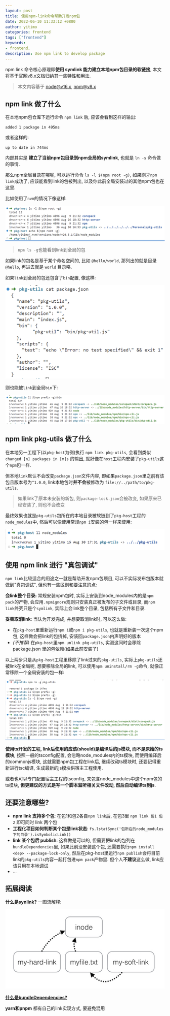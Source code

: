 ```yaml
---
layout: post
title: 使用npm-link命令帮助开发npm包
date: 2022-06-10 11:33:12 +0800
author: yitimo
categories: frontend
tags: ["frontend"]
keywords:
- frontend,
description: Use npm link to develop package
---
```


npm link 命令核心原理即**使用 symlink 能力建立本地npm包目录的软链接**, 本文将基于[官网v8.x文档](https://docs.npmjs.com/cli/v8/commands/npm-link)归纳其一些特性和用法.

> 本文内容基于 node@v16.x, npm@v8.x

## npm link 做了什么

在本地npm包仓库下运行命令 ``npm link`` 后, 应该会看到这样的输出:

``` text
added 1 package in 495ms
```

或者这样的:

``` text
up to date in 744ms
```

内部其实是 **建立了当前npm包目录到npm全局的symlink**, 也就是 ``ln -s`` 命令做的事情.

那么npm全局目录在哪呢, 可以运行命令 ``ls -l $(npm root -g)``, 如果刚才``npm link``成功了, 应该能看到link的包被列出, 以及你此前全局安装过的其他npm包也在这里.

比如使用了``nvm``的情况下像这样:

![global_npm_pkgs](/assets/images/202206/global_npm_pkgs.png)

> ``npm ls -g``也能看到link到全局的包

如果link的包名是基于某个命名空间的, 比如 ``@hello/world``, 那列出的就是目录 ``@hello``, 再进去就是 ``world`` 目录咯.

如果``link``到全局的包还包含了``bin``配置, 像这样:

![pkg with bin](/assets/images/202206/pkg_with_bin.png)

则也能被``link``到全局``bin``下:

![pkg bin in global](/assets/images/202206/pkg_bin_in_global.png)

## npm link pkg-utils 做了什么

在本地另一工程下(以``pkg-host``为例)执行 ``npm link pkg-utils``, 会看到类似 ``changed [n] packages in [m]s`` 的输出, 就好像在``host``工程内安装了``pkg-utils``这个``npm``包一样.

但本地``link``默认不会改变``package.json``文件内容, 即如果``package.json``里之前有该包且版本号为``^1.0.0``, link本地包时**并不会**被修改为 ``file://../path/to/pkg-utils``.

> 如果link了原本未安装的新包, 则``package-lock.json``会被改变, 如果原来已经安装了, 则也不会改变

最终效果也就是``pkg-utils``包所在的本地目录被软链到了``pkg-host``工程的 ``node_modules``中, 然后可以像使用常规``npm i``安装的包一样来使用:

![pkg utils in pkg host](/assets/images/202206/pkg_utils_in_pkg_host.png)

## 使用 npm link 进行 "真包调试"

``npm link``比较适合的用途之一就是帮助开发npm包项目, 可以不实际发布包版本就做到"真包调试", 但也有一些区别和要注意的点:

**会link整个目录:** 常规安装npm包时, 实际上安装到node_modules内的是``npm pack``的产物, 会应用``.npmignore``规则只安装真正被发布的子文件或目录, 而``npm link``终究只是个``symlink``, 实际上会link整个目录, 包括所有子文件和目录.

**妥善取消link**: 当认为开发完成, 并想要取消link时, 可以这么做:

- 在``pkg-host``里重新运行``npm i``或``npm i pkg-utils``, 也就是重新装一次这个npm包, 这样做会把link的包挤掉, 安装回``package.json``内声明好的版本
- *(不推荐)* 在``pkg-host``里``npm unlink pkg-utils``, 实测这同时会移除 package.json 里的包依赖(如果此前安装了)

以上两步只是从``pkg-host``工程里移除了link过来的``pkg-utils``, 实际上``pkg-utils``还被link在全局呢, 想要移除全局的link, 可以使用``npm uninstall/rm -g``命令, 就像正常移除一个全局安装的包一样:

![rm pkg_utils from global](/assets/images/202206/rm_pkg_utils_from_global.png)

**使用ts开发的工程, link后使用的应该(should)是编译后的js模块, 而不是原始的ts模块**, 按照一般的tsconfig配置, 会忽略node_modules内的ts模块, 而使用编译后的commonjs模块, 这就需要npm包工程在link后, 继续改动ts模块时, 还要记得重新进行tsc编译, 生成最新的js模块供宿主工程使用.

或者也可以专门配置宿主工程的tsconfig, 来包含node_modules中这个npm包的ts模块, **但更建议的方式是写一个脚本监听相关文件改动, 然后自动编译ts到js**.

## 还要注意哪些?

- **npm link 支持多个包**: 在包1和包2各自``npm link``后, 在包3里 ``npm link 包1 包2`` 即可同时 link 两个包
- **工程化项目如何判断某个包是link状态**: ``fs.lstatSync('包所在的node_modules下的目录').isSymbolicLink()``
- **link 某个包后 publish**: 这样做是可以的, 但需要把link的包列在``bundleDependencies``里, 如果此前没安装这个包, 还需要执行``npm install <dep> --package-lock-only``, 然后在pkg-host里运行``npm publish``会将目前link的``pkg-utils``内容一起打包进``npm pack``产物里. 但个人**不建议**这么做, link应该只用在本地调试
- ...

## 拓展阅读

**什么是synlink?** 一图流解释:

![symlink](/assets/images/202206/symlink.jpg)

[**什么是bundleDependencies?**](https://docs.npmjs.com/cli/v9/configuring-npm/package-json#bundledependencies)

**yarn和pnpm** 都有自己的link实现方式, 要避免混用
